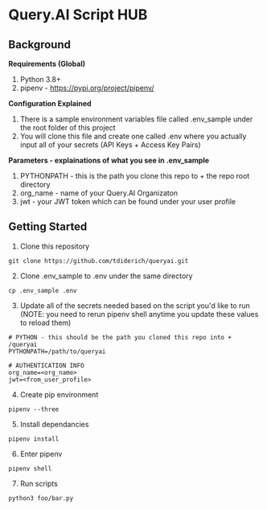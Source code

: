 # Query.AI Script HUB

## Background
**Requirements (Global)**
1. Python 3.8+
2. pipenv - https://pypi.org/project/pipenv/

**Configuration Explained**
1. There is a sample environment variables file called .env_sample under the root folder of this project
2. You will clone this file and create one called .env where you actually input all of your secrets (API Keys + Access Key Pairs)

**Parameters - explainations of what you see in .env_sample**
1. PYTHONPATH - this is the path you clone this repo to + the repo root directory
2. org_name - name of your Query.AI Organizaton
3. jwt - your JWT token which can be found under your user profile



## Getting Started
1. Clone this repository
```
git clone https://github.com/tdiderich/queryai.git
```
2. Clone .env_sample to .env under the same directory
```
cp .env_sample .env
```
3. Update all of the secrets needed based on the script you'd like to run (NOTE: you need to rerun pipenv shell anytime you update these values to reload them)
```
# PYTHON - this should be the path you cloned this repo into + /queryai
PYTHONPATH=/path/to/queryai

# AUTHENTICATION INFO
org_name=<org_name>
jwt=<from_user_profile>
```
4. Create pip environment
```
pipenv --three
```
5. Install dependancies
```
pipenv install
```
6. Enter pipenv
```
pipenv shell
```
7. Run scripts
```
python3 foo/bar.py
```
